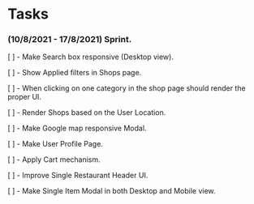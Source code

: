 # Tasks

### (10/8/2021 - 17/8/2021) Sprint. 

[ ] - Make Search box responsive (Desktop view).

[ ] - Show Applied filters in Shops page.

[ ] - When clicking on one category in the shop page should render the proper UI.

[ ] - Render Shops based on the User Location.

[ ] - Make Google map responsive Modal.

[ ] - Make User Profile Page.

[ ] - Apply Cart mechanism.

[ ] - Improve Single Restaurant Header UI.

[ ] - Make Single Item Modal in both Desktop and Mobile view.